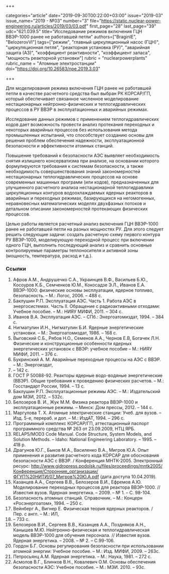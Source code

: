 +++

categories="article"
date="2019-09-30T00:22:00+03:00"
issue="2019-03"
issue_name="2019 - №03"
number="3"
file="https://static.nuclear-power-engineering.ru/articles/2019/03/03.pdf"
first_page="28"
last_page="39"
udc="621.039.5"
title="Исследование режимов включения ГЦН ВВЭР-1000 ранее не работавшей петли"
authors=["BraginIE", "BelozerovVI"]
tags=["режим", "главный циркуляционный насос (ГЦН)", "циркуляционная петля", "реакторная установка (РУ)", "аварийная защита (АЗ)", "коэффициент реактивности", "коэффициент запаса", "мощность реакторной установки"]
rubric = "nuclearpowerplants"
rubric_name = "Атомные электростанции"
doi="https://doi.org/10.26583/npe.2019.3.03"

+++

Для моделирования режима включения ГЦН ранее не работавшей петли в качестве расчетного средства был выбран РК КОРСАР/ГП, который обеспечивает связанное численное моделирование нестационарных нейтронно-физических и теплогидравлических процессов в РУ ВВЭР в эксплуатационных и аварийных режимах.

Исследование данных режимов с применением теплогидравлических кодов дает возможность провести анализ протекания переходных и некоторых аварийных процессов без использования метода промышленных испытаний, что способствует созданию основы для решения проблем обеспечения надежности, эксплуатационной безопасности и эффективности
атомных станций.

Повышение требований к безопасности АЭС выявляет необходимость снятия излишнего консерватизма при анализе, на основании которого формулируются требования к системам безопасности, а также необходимость совершенствования знаний закономерностей нестационарных теплогидравлических процессов на основе современных машинных программ (или кодов), предназначенных для улучшенного расчетного анализа нестационарной теплогидравлики циркуляционных контуров водоохлаждаемых ядерных реакторов в аварийных и переходных режимах, базирующихся на негомогенных, неравновесных математических моделях двухфазных потоков и детальном описании закономерностей протекающих физических процессов.

Целью работы является расчетный анализ включения ГЦН ВВЭР-1000 ранее не работавшей петли на разных мощностях РУ. Для этого следует решить следующие задачи: создать расчетную схему первого контура РУ ВВЭР-1000, моделирующую переходной процесс при включении одного ГЦН, выполнить последующий анализ и сравнить основные контролируемые параметры теплоносителя и активной зоны (мощность, температура, расход и т.д.).

### Ссылки

1. Афров А.М., Андрушечко С.А., Украинцев В.Ф., Васильев Б.Ю., Косоуров К.Б., Семченков Ю.М., Кокосадзе Э.Л., Иванов Е.А. ВВЭР-1000: физические основы эксплуатации, ядерное топливо, безопасность. – М.: Логос, 2006. – 488 с.
2. Баклушин Р.П. Эксплуатация АЭС. Часть 1. Работа АЭС в энергосистемах. Часть II. Обращение с радиоактивными отходами: Учебное пособие. – М.: НИЯУ МИФИ, 2011. – 304 с.
3. Иванов В.А. Эксплуатация АЭС. – СПб.: Энергоатомиздат, 1994. – 384 с.
4. Нигматулин И.Н., Нигматулин Б.И. Ядерные энергетические установки. – М.: Энергоатомиздат, 1986. – 168 с.
5. Выговский С.Б., Рябов Н.О., Семенов А.А., Чернов Е.В, Богачек Л.Н. Физические и конструкционные особенности ядерных энергетических установок с ВВЭР: учебное пособие – М.: НИЯУ МИФИ, 2011. – 376 с.
6. Букринский А. М. Аварийные переходные процессы на АЭС с ВВЭР. – М.: Энергоиздат,
1982. – 142 с.
7. ГОСТ Р 50088-92. Реакторы ядерные водо-водяные энергетические (ВВЭР). Общие требования к проведению физических расчетов. – М.: Госстандарт России, 1994. – 13 с.
8. Баклушин Р.П. Эксплуатационные режимы АЭС. – М.: Издательский дом МЭИ, 2012. – 532с.
9. Белозеров В. И., Жук М.М. Физика реактора ВВЭР-1000 и эксплуатационные режимы. – Минск: Дом прессы, 2012. – 144 с.
10. Маргулова Т. Х. Атомные электрические станции: Учеб. для вузов. – Изд. 5-е, перераб. и доп. – М.: ИздАТ, 1994. – 296 с.
11. Программный комплекс КОРСАР/ГП, аттестационный паспорт программного средства № 263 от 23.09.2009, НТЦ ЯРБ.
12. RELAP5/MOD3 Code Manual. Code Structure, System Models, and Solution Methods. – Idaho: National Engineering Laboratory. – 1995. – 418 p.
13. Драгунов Ю.Г., Быков М.А., Василенко В.А., Мигров Ю.А. Опыт применения и развития расчетного кода КОРСАР для обоснования безопасности АЭС с ВВЭР. / Конференция МНТК-2005. Электронный ресурс: http://www.gidropress.podolsk.ru/files/proceedings/mntk2005/Конференция/Сторонние_организации/ФГУП%20НИТИ/07_Мигров%20Ю.А.pdf (дата доступа 10.04.2019).
14. Казанцев А.А., Сергеев В.В., Белозеров В.И., Ефремов А.Ю. Моделирование переходных процессов для реактора ВВЭР-1000. // Известия вузов. Ядерная энергетика. – 2009. – № 1. – С. 98-104.
15. Безопасность атомных станций. Справочник. – М.: Концерн «Росэнергоатом», 1994. – 250 с.
16. Вейнберг А., Вигнер Е. Физическая теория ядерных реакторов. / Пер. с англ. – М.: ИЛ,
1961. – 733 с.
17. Белозеров В.И., Сергеев В.В., Казанцев А.А., Поздняков А.Н., Канышев М.Ю. Нейтронно-физическая и теплогидравлическая модель ВВЭР-1000 для обучения персонала. // Известия вузов. Ядерная энергетика. – 2008. – № 2. – С.99-106.
18. Гордон Б.Г. Основы регулирования безопасности при использовании атомной энергии: Учебное пособие. – М.: Изд. МИФИ, 2009. – 263с.
19. Петросьянц А.М. Ядерная энергетика. – М.: Наука, 1981. – 272 с.
20. Асмолов В.Г., Блинков В.Н., Ковалевич О.М. Основы обеспечения безопасности АЭС: Учебное пособие. – М.: МЭИ. 2010. – 93с.